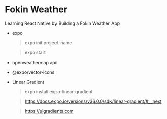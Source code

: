 # Fokin Weather

Learning React Native by Building a Fokin Weather App

- expo

  > expo init project-name

  > expo start

- openweathermap api

- @expo/vector-icons

- Linear Gradient

  > expo install expo-linear-gradient

  > https://docs.expo.io/versions/v36.0.0/sdk/linear-gradient/#__next

  > https://uigradients.com
